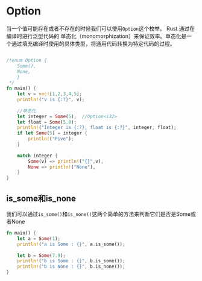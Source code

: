 # Option

当一个值可能存在或者不存在的时候我们可以使用`Option`这个枚举。
Rust 通过在编译时进行泛型代码的 单态化（monomorphization）来保证效率。单态化是一个通过填充编译时使用的具体类型，将通用代码转换为特定代码的过程。

```rust

/*enum Option {
    Some(),
    None,
    }
 */
fn main() {
    let v = vec![1,2,3,4,5];
    println!("v is {:?}", v);
    
    //单态化
    let integer = Some(5);  //Option<i32>
    let float = Some(5.0);   
    println!("Integer is {:?}, float is {:?}", integer, float);
    if let Some(5) = integer {
        println!("Five");
    }
    
    match integer {
        Some(v) => println!("{}",v),
        None => println!("None"),
    }
}
```

## is_some和is_none

我们可以通过`is_some()`和`is_none()`这两个简单的方法来判断它们是否是Some或者None

```rust
fn main() {
    let a = Some(1);
    println!("a is Some : {}", a.is_some());
    
    let b = Some(7.9);
    println!("b is Some : {}", b.is_some());
    println!("b is None : {}", b.is_none());
}
```
